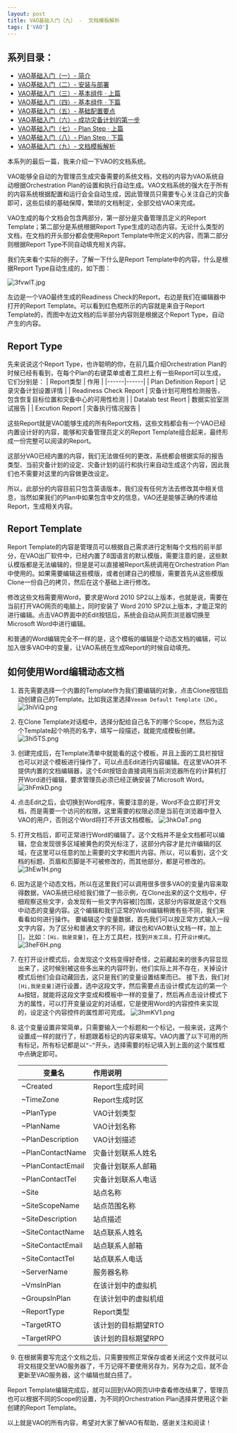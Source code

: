```yaml
---
layout: post
title: VAO基础入门（九） -  文档模板解析
tags: ['VAO']
---
```


## 系列目录：

- [VAO基础入门（一）-  简介](https://blog.backupnext.cloud/_posts/2020-02-17-VAO-Guide-01/)
- [VAO基础入门（二）-  安装与部署](https://blog.backupnext.cloud/_posts/2020-02-18-VAO-Guide-02/)
- [VAO基础入门（三）-  基本组件 · 上篇](https://blog.backupnext.cloud/_posts/2020-02-19-VAO-Guide-03/)
- [VAO基础入门（四）-  基本组件 · 下篇](https://blog.backupnext.cloud/_posts/2020-02-20-VAO-Guide-04/)
- [VAO基础入门（五）-  基础配置要点](https://blog.backupnext.cloud/_posts/2020-02-21-VAO-Guide-05/)
- [VAO基础入门（六）-  成功灾备计划的第一步](https://blog.backupnext.cloud/_posts/2020-02-25-VAO-Guide-06/)
- [VAO基础入门（七）-  Plan Step  · 上篇](https://blog.backupnext.cloud/_posts/2020-02-27-VAO-Guide-07/)
- [VAO基础入门（八）-  Plan Step  · 下篇](https://blog.backupnext.cloud/_posts/2020-02-28-VAO-Guide-08/)
- [VAO基础入门（九）-  文档模板解析](https://blog.backupnext.cloud/_posts/2020-03-02-VAO-Guide-09/)



本系列的最后一篇，我来介绍一下VAO的文档系统。

VAO能够全自动的为管理员生成灾备需要的系统文档，文档的内容为VAO系统自动根据Orchestration Plan的设置和执行自动生成。VAO文档系统的强大在于所有的内容系统根据配置和运行会全自动生成，因此管理员只需要专心关注自己的灾备即可，这些后续的基础保障，繁琐的文档制定，全部交给VAO来完成。

VAO生成的每个文档会包含两部分，第一部分是灾备管理员定义的Report Template；第二部分是系统根据Report Type生成的动态内容。无论什么类型的文档，在文档的开头部分都会使用Report Template中所定义的内容，而第二部分则根据Report Type不同自动填充相关内容。

我们先来看个实际的例子，了解一下什么是Report Template中的内容，什么是根据Report Type自动生成的，如下图：

![3fvwlT.jpg](https://s2.ax1x.com/2020/03/03/3fvwlT.jpg)

左边是一个VAO最终生成的Readiness Check的Report，右边是我们在编辑器中打开的Report Template。可以看到红色框所示的内容就是来自于Report Template的，而图中左边文档的后半部分内容则是根据这个Report Type，自动产生的内容。

## Report Type

先来说说这个Report Type，也许聪明的你，在前几篇介绍Orchestration Plan的时候已经有看到，在每个Plan的右键菜单或者工具栏上有一些Report可以生成，它们分别是：
| Report类型 | 作用 |
|------|------|
| Plan Definition Report | 记录灾备计划设置详情 |
| Readiness Check Report | 灾备计划可用性检测报告，包含恢复目标位置和灾备中心的可用性检测 |
| Datalab test Reort | 数据实验室测试报告 |
| Excution Report | 灾备执行情况报告 |

这些Report就是VAO能够生成的所有Report文档，这些文档都会有一个VAO已经内置设计好的内容，能够和灾备管理员定义的Report Template组合起来，最终形成一份完整可以阅读的Report。

这部分VAO已经内置的内容，我们无法做任何的更改，系统都会根据实际的报告类型、当前灾备计划的设定、灾备计划的运行和执行来自动生成这个内容，因此我们也不需要对这里的内容做更改设定。

所以，此部分的内容目前只包含英语版本，我们没有任何方法去修改其中相关信息，当然如果我们的Plan中如果包含中文的信息，VAO还是能够正确的传递给Report，生成相关内容。


## Report Template

Report Template的内容是管理员可以根据自己需求进行定制每个文档的前半部分，在VAO出厂软件中，已经内置了8国语言的默认模版，需要注意的是，这些默认模版都是无法编辑的，但是是可以直接被Report系统调用在Orchestration Plan中使用的。如果需要编辑这些模版，或者创建自己的模版，需要首先从这些模版Clone一份自己的拷贝，然后在这个基础上进行修改。

修改这些文档需要用Word，要求是Word 2010 SP2以上版本，也就是说，需要在当前打开VAO网页的电脑上，同时安装了 Word 2010 SP2以上版本，才能正常的进行编辑。点击VAO界面中的Edit按钮后，系统会自动从网页浏览器切换至Microsoft Word中进行编辑。

和普通的Word编辑完全不一样的是，这个模板的编辑是个动态文档的编辑，可以加入很多VAO中的变量，让VAO系统在生成Report的时候自动填充。

## 如何使用Word编辑动态文档

1. 首先需要选择一个内置的Template作为我们要编辑的对象，点击Clone按钮启动创建自己的Template。比如我这里选择`Veeam Default Template（ZH）`。
   ![3hiViQ.png](https://s2.ax1x.com/2020/03/03/3hiViQ.png)
   
2. 在Clone Template对话框中，选择分配给自己名下的哪个Scope，然后为这个Template起个响亮的名字，填写一段描述，就能完成模板创建。
   ![3hi5TS.png](https://s2.ax1x.com/2020/03/03/3hi5TS.png)

3. 创建完成后，在Template清单中就能看的这个模板，并且上面的工具栏按钮也可以对这个模板进行操作了，可以点击Edit进行内容编辑。在这里VAO并不提供内置的文档编辑器，这个Edit按钮会直接调用当前浏览器所在的计算机打开Word进行编辑，要求管理员必须已经正确安装了Microsoft Word。
   ![3hFmkD.png](https://s2.ax1x.com/2020/03/03/3hFmkD.png)

4. 点击Edit之后，会切换到Word程序，需要注意的是，Word不会立即打开文档，而是需要一个访问的权限，这里需要的权限必须是当前在浏览器中登入VAO的用户，否则这个Word将打不开该文档模板。
   ![3hkOaT.png](https://s2.ax1x.com/2020/03/03/3hkOaT.png)

5. 打开文档后，即可正常进行Word的编辑了。这个文档并不是全文档都可以编辑，您会发现很多区域被黄色的荧光标注了，这部分内容才是允许编辑的区域，在这里可以任意的加上需要的文字和图片内容。所以，可以看到，这个文档的标题、页眉和页脚是不可被修改的，而其他部分，都是可修改的。
   ![3hEw1H.png](https://s2.ax1x.com/2020/03/03/3hEw1H.png)

6. 因为这是个动态文档，所以在这里我们可以调用很多很多VAO的变量内容来取得数据，VAO系统已经给我们做了一些示例，在Clone出来的这个文档中，仔细观察这些文字，会发现有一些文字内容被[]包围，这部分内容就是这个文档中动态的变量内容。这个编辑和我们正常的Word编辑稍微有些不同，我们来看看如何进行操作。
   要编辑这个变量数据，首先我们可以按正常方式输入一段文字内容，为了区分和普通文字的不同，建议也和VAO默认文档一样，加上[]，比如：`[Hi，我是变量]`，在上方工具栏，找到`开发工具`，打开`设计模式`。
   ![3heF6H.png](https://s2.ax1x.com/2020/03/03/3heF6H.png)

7. 在打开设计模式后，会发现这个文档变得好奇怪，之前藏起来的很多内容显现出来了，这时候别被这些多出来的内容吓到，他们实际上并不存在，关掉设计模式后他们会自动藏回去，这只是我们的变量设置结果而已。
   接下去，我们对`[Hi,我是变量]`进行设置，选中这段文字，然后需要点击设计模式左边的第一个`Aa`按钮，就能将这段文字变成和模板中一样的变量了，然后再点击设计模式下方的属性，可以打开变量设定的对话框，它是使用Word的内容控件来实现的，设定这个内容控件的属性即可完成。
   ![3hmKV1.png](https://s2.ax1x.com/2020/03/03/3hmKV1.png)

8. 这个变量设置非常简单，只需要输入一个标题和一个标记，一般来说，这两个设置成一样的就行了，标题跟着标记的内容来填写。VAO内置了以下可用的所有标记，所有标记都是以`“~”`开头，选择需要的标记填入到上面的这个属性框中点确定即可。

   | 变量名            | 作用说明             |
   | ----------------- | :------------------- |
   | ~Created          | Report生成时间       |
   | ~TimeZone         | Report生成时区       |
   | ~PlanType         | VAO计划类型          |
   | ~PlanName         | VAO计划名称          |
   | ~PlanDescription  | VAO计划描述          |
   | ~PlanContactName  | 灾备计划联系人姓名   |
   | ~PlanContactEmail | 灾备计划联系人邮箱   |
   | ~PlanContactTel   | 灾备计划联系人电话   |
   | ~Site             | 站点名称             |
   | ~SiteScopeName    | 站点范围名称         |
   | ~SiteDescription  | 站点描述             |
   | ~SiteContactName  | 站点联系人姓名       |
   | ~SiteContactEmail | 站点联系人邮箱       |
   | ~SiteContactTel   | 站点联系人电话       |
   | ~ServerName       | 服务器名称           |
   | ~VmsInPlan        | 在该计划中的虚拟机   |
   | ~GroupsInPlan     | 在该计划中的虚拟机组 |
   | ~ReportType       | Report类型           |
   | ~TargetRTO        | 该计划的目标期望RTO  |
   | ~TargetRPO        | 该计划的目标期望RPO  |

9. 在根据需要写完这个文档之后，只需要按照正常保存或者关闭这个文件就可以将文档提交至VAO服务器了，千万记得不要使用另存为，另存为之后，就不会更新至VAO服务器，这个编辑也就白搭了。

Report Template编辑完成后，就可以回到VAO网页UI中查看修改结果了，管理员也可以根据不同的Scope的设置，为不同的Orchestration Plan选择并使用这个新创建的Report Template。



以上就是VAO的所有内容，希望对大家了解VAO有帮助，感谢关注和阅读！









